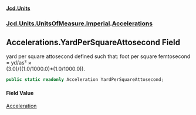 #### [Jcd.Units](index.md 'index')
### [Jcd.Units.UnitsOfMeasure.Imperial](Jcd.Units.UnitsOfMeasure.Imperial.md 'Jcd.Units.UnitsOfMeasure.Imperial').[Accelerations](Accelerations.md 'Jcd.Units.UnitsOfMeasure.Imperial.Accelerations')

## Accelerations.YardPerSquareAttosecond Field

yard per square attosecond defined such that: foot per square femtosecond = yd/as² ×  
(3.0)/((1.0/1000.0)*(1.0/1000.0)).

```csharp
public static readonly Acceleration YardPerSquareAttosecond;
```

#### Field Value
[Acceleration](Acceleration.md 'Jcd.Units.UnitTypes.Acceleration')